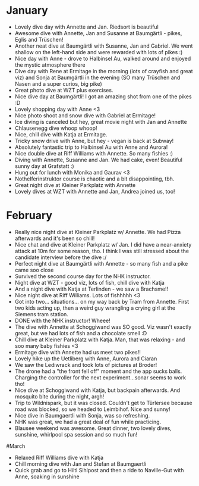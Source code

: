 # January 

- Lovely dive day with Annette and Jan. Riedsort is beautiful 
- Awesome dive with Annette, Jan and Susanne at Baumgärtli - pikes, Eglis and Trüschen! 
- Another neat dive at Baumgärtli with Susanne, Jan and Gabriel. We went shallow on the left-hand side and were rewarded with lots of pikes :)
- Nice day with Anne - drove to Halbinsel Au, walked around and enjoyed the mystic atmosphere there
- Dive day with Rene at Ermitage in the morning (lots of crayfish and great viz) and Sonja at Baumgärtli in the evening (SO many Trüschen and Nasen and a super curios, big pike)
- Great photo dive at WZT plus exercises. 
- Nice dive day at Baumgärtli! I got an amazing shot from one of the pikes :D
- Lovely shopping day with Anne <3
- Nice photo shoot and snow dive with Gabriel at Ermitage! 
- Ice diving is canceled but hey, great movie night with Jan and Annette 
- Chlausenegg dive whoop whoop! 
- Nice, chill dive with Katja at Ermitage. 
- Tricky snow drive with Anne, but hey - vegan is back at Subway!
- Absolutely fantastic trip to Halbinsel Au with Anne and Aurora!
- Nice double dive at Riff Williams with Annette. So many fishies :)
- Diving with Annette, Susanne and Jan. We had cake, even! Beautiful sunny day at Grafstatt :)
- Hung out for lunch with Monika and Gaurav <3
- Nothelferinstruktor course is chaotic and a bit disappointing, tbh.
- Great night dive at Kleiner Parkplatz with Annette
- Lovely dives at WZT with Annette and Jan, Andrea joined us, too!

# February
- Really nice night dive at Kleiner Parkplatz w/ Annette. We had Pizza afterwards and it's been so chill!
- Nice chat and dive at Kleiner Parkplatz w/ Jan. I did have a near-anxiety attack at 10m for some reason, tho. I think I was still stressed about the candidate interview before the dive :/
- Perfect night dive at Baumgärtli with Annette - so many fish and a pike came soo close 
- Survived the second course day for the NHK instructor. 
- Night dive at WZT - good viz, lots of fish, chill dive with Katja
- And a night dive with Katja at Terlinden - we saw a Brachsme!! 
- Nice night dive at Riff Williams. Lots of fishhhhh <3
- Got into two... situations... on my way back by Tram from Annette. First two kids acting up, then a weird guy wrangling a crying girl at the Siemens tram station.
- DONE with the NHK instructor! Wheee!
- The dive with Annette at Schoggiwand was SO good. Viz wasn't exactly great, but we had lots of fish and a chocolate smell :D
- Chill dive at Kleiner Parkplatz with Katja. Man, that was relaxing - and soo many baby fishies <3
- Ermitage dive with Annette had us meet two pikes!! 
- Lovely hike up the Uetliberg with Anne, Aurora and Ciaran 
- We saw the Lediwrack and took lots of pictures at Broder! 
- The drone had a "the front fell off" moment and the app sucks balls. Charging the controller for the next experiment...sonar seems to work tho!
- Nice dive at Schoggiwand with Katja, but backpain afterwards. And mosquito bite during the night, argh!
- Trip to Wildnispark, but it was closed. Couldn't get to Türlersee because road was blocked, so we headed to Leimbihof. Nice and sunny! 
- Nice dive in Baumgaertli with Sonja, was so refreshing.
- NHK was great, we had a great deal of fun while practicing. 
- Blausee weekend was awesome. Great dinner, two lovely dives, sunshine, whirlpool spa session and so much fun! 

#March
- Relaxed Riff Williams dive with Katja 
- Chill morning dive with Jan and Stefan at Baumgaertli
- Quick grab and go to Hiltl Sihlpost and then a ride to Naville-Gut with Anne, soaking in sunshine